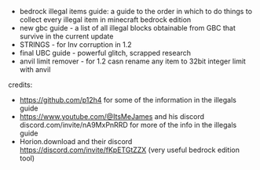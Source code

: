 - bedrock illegal items guide: a guide to the order in which to do things to collect every illegal item in minecraft bedrock edition
- new gbc guide - a list of all illegal blocks obtainable from GBC that survive in the current update
- STRINGS - for Inv corruption in 1.2
- final UBC guide - powerful glitch, scrapped research
- anvil limit remover - for 1.2 casn rename any item to 32bit integer limit with anvil

credits:
- https://github.com/p12h4 for some of the information in the illegals guide
- https://www.youtube.com/@ItsMeJames and his discord discord.com/invite/nA9MxPnRRD for more of the info in the illegals guide
- Horion.download and their discord https://discord.com/invite/fKpETGtZZX (very useful bedrock edition tool)
